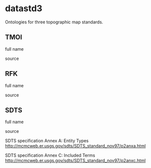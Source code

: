 datastd3
========

Ontologies for three topographic map standards.

TMOI
----

full name

source

RFK
---

full name

source

SDTS
----

full name 

source

SDTS specification Annex A: Entity Types
http://mcmcweb.er.usgs.gov/sdts/SDTS_standard_nov97/p2anxa.html

SDTS specification Annex C: Included Terms
http://mcmcweb.er.usgs.gov/sdts/SDTS_standard_nov97/p2anxc.html